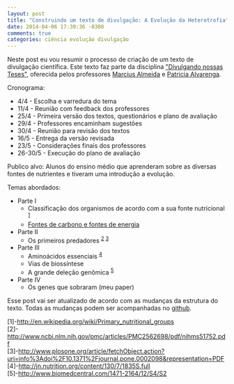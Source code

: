 ```yaml
---
layout: post
title: "Construindo um texto de divulgação: A Evolução da Heterotrofia"
date: 2014-04-06 17:39:36 -0300
comments: true
categories: ciência evolução divulgação
---
```


Neste post eu vou resumir o processo de criação de um texto de divulgação científica. Este texto faz parte da disciplina ["Divulgando nossas Teses"](http://www.bioqmed.ufrj.br/quimica-biologica/disciplinas/divulgando-nossas-teses), oferecida pelos professores [Marcius Almeida](http://www.bioqmed.ufrj.br/docentes/?u=msalmeida) e [Patricia Alvarenga](http://www.bioqmed.ufrj.br/docentes/?u=pathessab).
<!-- more -->
Cronograma:

+ 4/4 - Escolha e varredura do tema
+ 11/4 - Reunião com feedback dos professores
+ 25/4 - Primeira versão dos textos, questionários e plano de avaliação
+ 29/4 - Professores encaminham sugestões
+ 30/4 - Reunião para revisão dos textos
+ 16/5 - Entrega da versão revisada
+ 23/5 - Considerações finais dos professores
+ 26-30/5 - Execução do plano de avaliação



Publico alvo: Alunos do ensino médio que aprenderam sobre as diversas fontes de nutrientes e tiveram uma introdução a evolução.

Temas abordados: 

+ Parte I
  + Classificação dos organismos de acordo com a sua fonte nutricional <sup>[1](http://en.wikipedia.org/wiki/Primary_nutritional_groups)</sup>
  + [Fontes de carbono e fontes de energia](http://en.wikipedia.org/wiki/File:Troph_flowchart.png) 
+ Parte II
  + Os primeiros predadores <sup>[2](http://www.ncbi.nlm.nih.gov/pmc/articles/PMC2562698/pdf/nihms51752.pdf) [3](http://www.plosone.org/article/fetchObject.action?uri=info%3Adoi%2F10.1371%2Fjournal.pone.0002098&representation=PDF)</sup>
+ Parte III
  + Aminoácidos essenciais <sup>[4](http://jn.nutrition.org/content/130/7/1835S.full)</sup>
  + Vias de biossíntese
  + A grande deleção genômica <sup>[5](http://www.biomedcentral.com/1471-2164/12/S4/S2)</sup>
+ Parte IV
  + Os genes que sobraram (meu paper)

Esse post vai ser atualizado de acordo com as mudanças da estrutura do texto. Todas as mudanças podem ser acompanhadas no [github](https://github.com/igorrcosta/igorrcosta.github.source/).

[1]-http://en.wikipedia.org/wiki/Primary_nutritional_groups   
[2]-http://www.ncbi.nlm.nih.gov/pmc/articles/PMC2562698/pdf/nihms51752.pdf   
[3]-http://www.plosone.org/article/fetchObject.action?uri=info%3Adoi%2F10.1371%2Fjournal.pone.0002098&representation=PDF   
[4]-http://jn.nutrition.org/content/130/7/1835S.full   
[5]-http://www.biomedcentral.com/1471-2164/12/S4/S2

